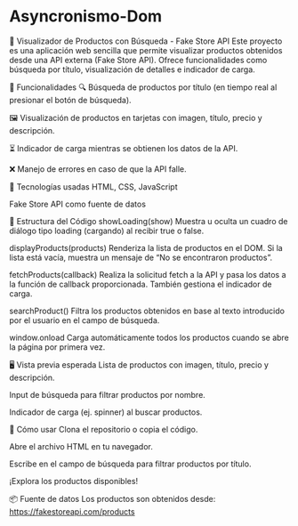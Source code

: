 # Asyncronismo-Dom

🛒 Visualizador de Productos con Búsqueda - Fake Store API
Este proyecto es una aplicación web sencilla que permite visualizar productos obtenidos desde una API externa (Fake Store API). Ofrece funcionalidades como búsqueda por título, visualización de detalles e indicador de carga.

🚀 Funcionalidades
🔍 Búsqueda de productos por título (en tiempo real al presionar el botón de búsqueda).

🖼️ Visualización de productos en tarjetas con imagen, título, precio y descripción.

⏳ Indicador de carga mientras se obtienen los datos de la API.

❌ Manejo de errores en caso de que la API falle.

🧩 Tecnologías usadas
HTML, CSS, JavaScript

Fake Store API como fuente de datos

📁 Estructura del Código
showLoading(show)
Muestra u oculta un cuadro de diálogo tipo loading (cargando) al recibir true o false.

displayProducts(products)
Renderiza la lista de productos en el DOM. Si la lista está vacía, muestra un mensaje de “No se encontraron productos”.

fetchProducts(callback)
Realiza la solicitud fetch a la API y pasa los datos a la función de callback proporcionada. También gestiona el indicador de carga.

searchProduct()
Filtra los productos obtenidos en base al texto introducido por el usuario en el campo de búsqueda.

window.onload
Carga automáticamente todos los productos cuando se abre la página por primera vez.

🖥️ Vista previa esperada
Lista de productos con imagen, título, precio y descripción.

Input de búsqueda para filtrar productos por nombre.

Indicador de carga (ej. spinner) al buscar productos.

🔧 Cómo usar
Clona el repositorio o copia el código.

Abre el archivo HTML en tu navegador.

Escribe en el campo de búsqueda para filtrar productos por título.

¡Explora los productos disponibles!

📦 Fuente de datos
Los productos son obtenidos desde: https://fakestoreapi.com/products
